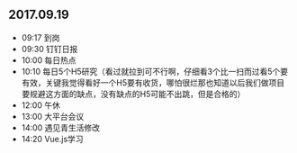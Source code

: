 ## 2017.09.19
* 09:17 到岗
* 09:30 钉钉日报
* 10:00 每日热点
* 10:10 每日5个H5研究（看过就拉到可不行啊，仔细看3个比一扫而过看5个要有效，关键我觉得看好一个H5要有收货，哪怕很烂那也知道以后我们做项目要规避这方面的缺点，没有缺点的H5可能不出跳，但是合格的）
* 12:00 午休
* 13:00 大平台会议
* 14:00 遇见青生活修改
* 14:20 Vue.js学习
